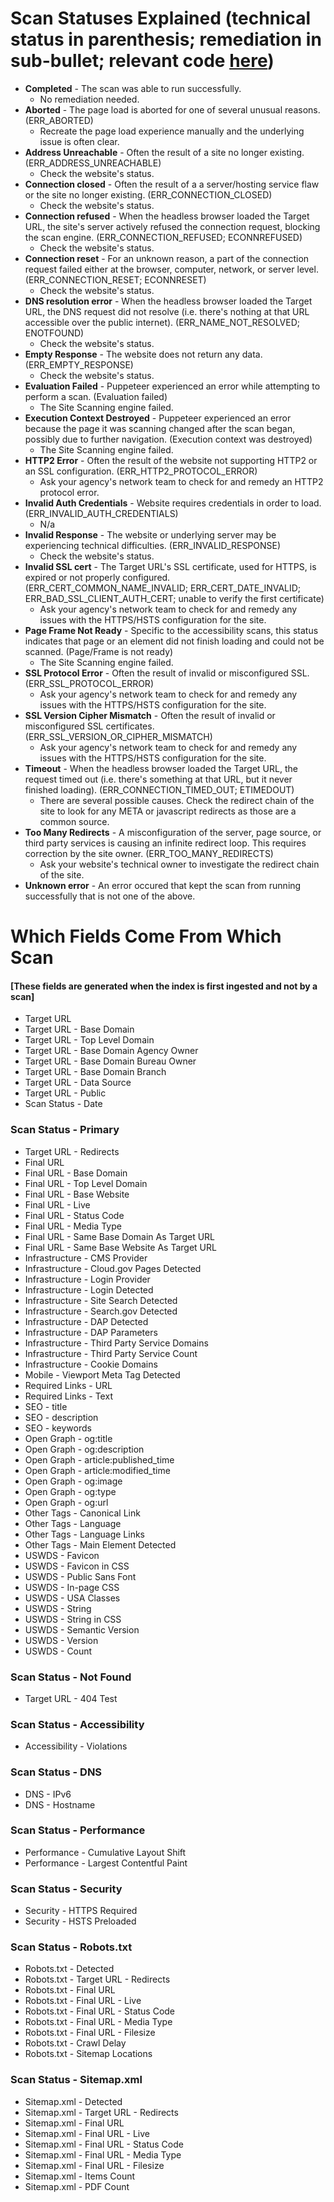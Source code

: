 
# Scan Statuses Explained (technical status in parenthesis; remediation in sub-bullet; relevant code [here](https://github.com/GSA/site-scanning-engine/blob/main/entities/scan-status.ts))
- **Completed** - The scan was able to run successfully.
  - No remediation needed.
- **Aborted** - The page load is aborted for one of several unusual reasons.  (ERR_ABORTED)
  - Recreate the page load experience manually and the underlying issue is often clear.  
- **Address Unreachable** - Often the result of a site no longer existing.  (ERR_ADDRESS_UNREACHABLE)
  - Check the website's status.  
- **Connection closed** - Often the result of a a server/hosting service flaw or the site no longer existing. (ERR_CONNECTION_CLOSED)
  - Check the website's status.  
- **Connection refused** - When the headless browser loaded the Target URL, the site's server actively refused the connection request, blocking the scan engine. (ERR_CONNECTION_REFUSED; ECONNREFUSED)
  - Check the website's status.  
- **Connection reset** - For an unknown reason, a part of the connection request failed either at the browser, computer, network, or server level. (ERR_CONNECTION_RESET; ECONNRESET)
  - Check the website's status.  
- **DNS resolution error** - When the headless browser loaded the Target URL, the DNS request did not resolve (i.e. there's nothing at that URL accessible over the public internet). (ERR_NAME_NOT_RESOLVED; ENOTFOUND)
  - Check the website's status.  
- **Empty Response** - The website does not return any data. (ERR_EMPTY_RESPONSE)
  - Check the website's status.  
- **Evaluation Failed** - Puppeteer experienced an error while attempting to perform a scan.  (Evaluation failed)
  - The Site Scanning engine failed.  
- **Execution Context Destroyed** - Puppeteer experienced an error because the page it was scanning changed after the scan began, possibly due to further navigation. (Execution context was destroyed) 
  - The Site Scanning engine failed.  
- **HTTP2 Error** - Often the result of the website not supporting HTTP2 or an SSL configuration. (ERR_HTTP2_PROTOCOL_ERROR)
  - Ask your agency's network team to check for and remedy an HTTP2 protocol error.
- **Invalid Auth Credentials** - Website requires credentials in order to load. (ERR_INVALID_AUTH_CREDENTIALS)
  - N/a
- **Invalid Response** - The website or underlying server may be experiencing technical difficulties. (ERR_INVALID_RESPONSE)
  - Check the website's status. 
- **Invalid SSL cert** - The Target URL's SSL certificate, used for HTTPS, is expired or not properly configured. (ERR_CERT_COMMON_NAME_INVALID; ERR_CERT_DATE_INVALID; ERR_BAD_SSL_CLIENT_AUTH_CERT; unable to verify the first certificate)
  - Ask your agency's network team to check for and remedy any issues with the HTTPS/HSTS configuration for the site.  
- **Page Frame Not Ready** - Specific to the accessibility scans, this status indicates that page or an element did not finish loading and could not be scanned. (Page/Frame is not ready)
  - The Site Scanning engine failed.
- **SSL Protocol Error** - Often the result of invalid or misconfigured SSL.  (ERR_SSL_PROTOCOL_ERROR)
  - Ask your agency's network team to check for and remedy any issues with the HTTPS/HSTS configuration for the site.  
- **SSL Version Cipher Mismatch** - Often the result of invalid or misconfigured SSL certificates.  (ERR_SSL_VERSION_OR_CIPHER_MISMATCH)
  - Ask your agency's network team to check for and remedy any issues with the HTTPS/HSTS configuration for the site.  
- **Timeout** - When the headless browser loaded the Target URL, the request timed out (i.e. there's something at that URL, but it never finished loading).  (ERR_CONNECTION_TIMED_OUT; ETIMEDOUT)
  - There are several possible causes.  Check the redirect chain of the site to look for any META or javascript redirects as those are a common source.  
- **Too Many Redirects** - A misconfiguration of the server, page source, or third party services is causing an infinite redirect loop. This requires correction by the site owner.   (ERR_TOO_MANY_REDIRECTS)
  - Ask your website's technical owner to investigate the redirect chain of the site.  
- **Unknown error** - An error occured that kept the scan from running successfully that is not one of the above.  



# Which Fields Come From Which Scan

#### [These fields are generated when the index is first ingested and not by a scan]

- Target URL
- Target URL - Base Domain
- Target URL - Top Level Domain
- Target URL - Base Domain Agency Owner
- Target URL - Base Domain Bureau Owner
- Target URL - Base Domain Branch
- Target URL - Data Source
- Target URL - Public
- Scan Status - Date

### Scan Status - Primary

- Target URL - Redirects
- Final URL
- Final URL - Base Domain
- Final URL - Top Level Domain
- Final URL - Base Website
- Final URL - Live
- Final URL - Status Code
- Final URL - Media Type
- Final URL - Same Base Domain As Target URL
- Final URL - Same Base Website As Target URL
- Infrastructure - CMS Provider
- Infrastructure - Cloud.gov Pages Detected
- Infrastructure - Login Provider
- Infrastructure - Login Detected
- Infrastructure - Site Search Detected
- Infrastructure - Search.gov Detected
- Infrastructure - DAP Detected
- Infrastructure - DAP Parameters
- Infrastructure - Third Party Service Domains
- Infrastructure - Third Party Service Count
- Infrastructure - Cookie Domains
- Mobile - Viewport Meta Tag Detected
- Required Links - URL
- Required Links - Text
- SEO - title
- SEO - description
- SEO - keywords
- Open Graph - og:title
- Open Graph - og:description
- Open Graph - article:published_time
- Open Graph - article:modified_time
- Open Graph - og:image
- Open Graph - og:type
- Open Graph - og:url
- Other Tags - Canonical Link
- Other Tags - Language
- Other Tags - Language Links
- Other Tags - Main Element Detected
- USWDS - Favicon
- USWDS - Favicon in CSS
- USWDS - Public Sans Font
- USWDS - In-page CSS
- USWDS - USA Classes
- USWDS - String
- USWDS - String in CSS
- USWDS - Semantic Version
- USWDS - Version
- USWDS - Count




### Scan Status - Not Found

- Target URL - 404 Test


### Scan Status - Accessibility

- Accessibility - Violations

### Scan Status - DNS

- DNS - IPv6
- DNS - Hostname



### Scan Status - Performance

- Performance - Cumulative Layout Shift
- Performance - Largest Contentful Paint







### Scan Status - Security


- Security - HTTPS Required
- Security - HSTS Preloaded

### Scan Status - Robots.txt


- Robots.txt - Detected
- Robots.txt - Target URL - Redirects
- Robots.txt - Final URL
- Robots.txt - Final URL - Live
- Robots.txt - Final URL - Status Code
- Robots.txt - Final URL - Media Type
- Robots.txt - Final URL - Filesize
- Robots.txt - Crawl Delay
- Robots.txt - Sitemap Locations

### Scan Status - Sitemap.xml


- Sitemap.xml - Detected
- Sitemap.xml - Target URL - Redirects
- Sitemap.xml - Final URL
- Sitemap.xml - Final URL - Live
- Sitemap.xml - Final URL - Status Code
- Sitemap.xml - Final URL - Media Type
- Sitemap.xml - Final URL - Filesize
- Sitemap.xml - Items Count
- Sitemap.xml - PDF Count



